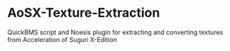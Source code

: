 # AoSX-Texture-Extraction
QuickBMS script and Noesis plugin for extracting and converting textures from Acceleration of Suguri X-Edition
